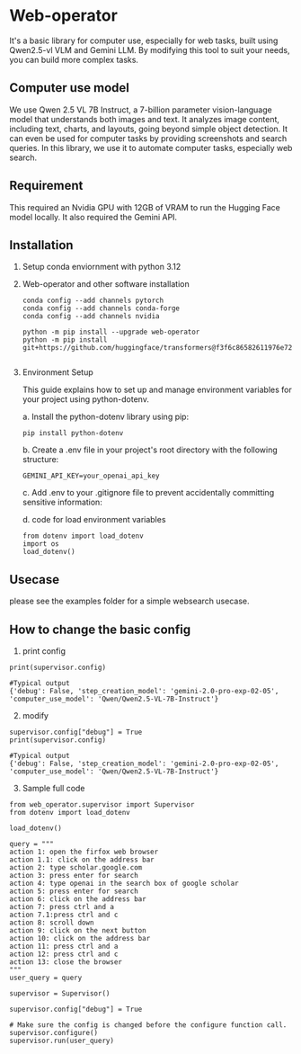 # Web-operator

It's a basic library for computer use, especially for web tasks, built using Qwen2.5-vl VLM and Gemini LLM. By modifying this tool to suit your needs, you can build more complex tasks.

## Computer use model

We use Qwen 2.5 VL 7B Instruct, a 7-billion parameter vision-language model that understands both images and text. It analyzes image content, including text, charts, and layouts, going beyond simple object detection.  It can even be used for computer tasks by providing screenshots and search queries. In this library, we use it to automate computer tasks, especially web search.
## Requirement
This required an Nvidia GPU with 12GB of VRAM to run the Hugging Face model locally. It also required the Gemini API.

## Installation

1. Setup conda enviornment with python 3.12

2. Web-operator and other software installation

    ```
    conda config --add channels pytorch
    conda config --add channels conda-forge
    conda config --add channels nvidia

    python -m pip install --upgrade web-operator
    python -m pip install git+https://github.com/huggingface/transformers@f3f6c86582611976e72be054675e2bf0abb5f775
    
    
    ```

3. Environment Setup

    This guide explains how to set up and manage environment variables for your project using python-dotenv.

    a. Install the python-dotenv library using pip:

    ```
    pip install python-dotenv
    ```
    b. Create a .env file in your project's root directory with the following structure:
    ```
    GEMINI_API_KEY=your_openai_api_key
    ```

    c. Add .env to your .gitignore file to prevent accidentally committing sensitive information:

    d. code for load environment variables 
    ```
    from dotenv import load_dotenv
    import os
    load_dotenv()
    ```

## Usecase
please see the examples folder for a simple websearch usecase.

## How to change the basic config

1. print config
```
print(supervisor.config)

#Typical output
{'debug': False, 'step_creation_model': 'gemini-2.0-pro-exp-02-05', 'computer_use_model': 'Qwen/Qwen2.5-VL-7B-Instruct'}
```

2. modify

```
supervisor.config["debug"] = True
print(supervisor.config)

#Typical output
{'debug': False, 'step_creation_model': 'gemini-2.0-pro-exp-02-05', 'computer_use_model': 'Qwen/Qwen2.5-VL-7B-Instruct'}
```

3. Sample full code

```
from web_operator.supervisor import Supervisor
from dotenv import load_dotenv

load_dotenv()  

query = """
action 1: open the firfox web browser
action 1.1: click on the address bar
action 2: type scholar.google.com 
action 3: press enter for search
action 4: type openai in the search box of google scholar
action 5: press enter for search
action 6: click on the address bar
action 7: press ctrl and a
action 7.1:press ctrl and c
action 8: scroll down 
action 9: click on the next button 
action 10: click on the address bar
action 11: press ctrl and a
action 12: press ctrl and c
action 13: close the browser
"""
user_query = query

supervisor = Supervisor()

supervisor.config["debug"] = True

# Make sure the config is changed before the configure function call.
supervisor.configure()
supervisor.run(user_query)
```
